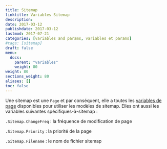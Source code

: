 ```yaml
---
title: Sitemap
linktitle: Variables Sitemap
description:
date: 2017-03-12
publishdate: 2017-03-12
lastmod: 2017-07-21
categories: [variables and params, variables et params]
#tags: [sitemap]
draft: false
menu:
  docs:
    parent: "variables"
    weight: 80
weight: 80
sections_weight: 80
aliases: []
toc: false
---
```


Une sitemap est une `Page` et par conséquent, elle a toutes les  [variables de page][pagevars] disponibles pour utiliser les modèles de sitemap. Elles ont aussi les variables suivantes spécifiques-à-sitemap : 

`.Sitemap.ChangeFreq`
: la fréquence de modification de page

`.Sitemap.Priority`
: la priorité de la page

`.Sitemap.Filename`
: le nom de fichier sitemap

[pagevars]: /variables/page/